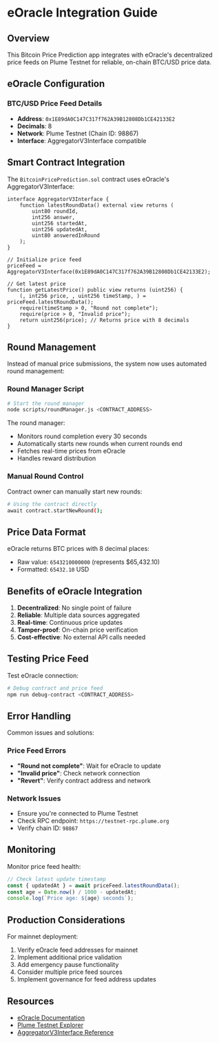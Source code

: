 # eOracle Integration Guide

## Overview

This Bitcoin Price Prediction app integrates with eOracle's decentralized price feeds on Plume Testnet for reliable, on-chain BTC/USD price data.

## eOracle Configuration

### BTC/USD Price Feed Details
- **Address**: `0x1E89dA0C147C317f762A39B12808Db1CE42133E2`
- **Decimals**: 8
- **Network**: Plume Testnet (Chain ID: 98867)
- **Interface**: AggregatorV3Interface compatible

## Smart Contract Integration

The `BitcoinPricePrediction.sol` contract uses eOracle's AggregatorV3Interface:

```solidity
interface AggregatorV3Interface {
    function latestRoundData() external view returns (
        uint80 roundId,
        int256 answer,
        uint256 startedAt,
        uint256 updatedAt,
        uint80 answeredInRound
    );
}

// Initialize price feed
priceFeed = AggregatorV3Interface(0x1E89dA0C147C317f762A39B12808Db1CE42133E2);

// Get latest price
function getLatestPrice() public view returns (uint256) {
    (, int256 price, , uint256 timeStamp, ) = priceFeed.latestRoundData();
    require(timeStamp > 0, "Round not complete");
    require(price > 0, "Invalid price");
    return uint256(price); // Returns price with 8 decimals
}
```

## Round Management

Instead of manual price submissions, the system now uses automated round management:

### Round Manager Script
```bash
# Start the round manager
node scripts/roundManager.js <CONTRACT_ADDRESS>
```

The round manager:
- Monitors round completion every 30 seconds
- Automatically starts new rounds when current rounds end
- Fetches real-time prices from eOracle
- Handles reward distribution

### Manual Round Control
Contract owner can manually start new rounds:
```bash
# Using the contract directly
await contract.startNewRound();
```

## Price Data Format

eOracle returns BTC prices with 8 decimal places:
- Raw value: `6543210000000` (represents $65,432.10)
- Formatted: `65432.10` USD

## Benefits of eOracle Integration

1. **Decentralized**: No single point of failure
2. **Reliable**: Multiple data sources aggregated
3. **Real-time**: Continuous price updates
4. **Tamper-proof**: On-chain price verification
5. **Cost-effective**: No external API calls needed

## Testing Price Feed

Test eOracle connection:
```bash
# Debug contract and price feed
npm run debug-contract <CONTRACT_ADDRESS>
```

## Error Handling

Common issues and solutions:

### Price Feed Errors
- **"Round not complete"**: Wait for eOracle to update
- **"Invalid price"**: Check network connection
- **"Revert"**: Verify contract address and network

### Network Issues
- Ensure you're connected to Plume Testnet
- Check RPC endpoint: `https://testnet-rpc.plume.org`
- Verify chain ID: `98867`

## Monitoring

Monitor price feed health:
```javascript
// Check latest update timestamp
const { updatedAt } = await priceFeed.latestRoundData();
const age = Date.now() / 1000 - updatedAt;
console.log(`Price age: ${age} seconds`);
```

## Production Considerations

For mainnet deployment:
1. Verify eOracle feed addresses for mainnet
2. Implement additional price validation
3. Add emergency pause functionality
4. Consider multiple price feed sources
5. Implement governance for feed address updates

## Resources

- [eOracle Documentation](https://eoracle.io/docs)
- [Plume Testnet Explorer](https://testnet-explorer.plume.org/)
- [AggregatorV3Interface Reference](https://docs.chain.link/data-feeds/api-reference)
